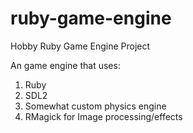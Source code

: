 # ruby-game-engine
Hobby Ruby Game Engine Project


An game engine that uses:
1. Ruby
2. SDL2
3. Somewhat custom physics engine
4. RMagick for Image processing/effects
